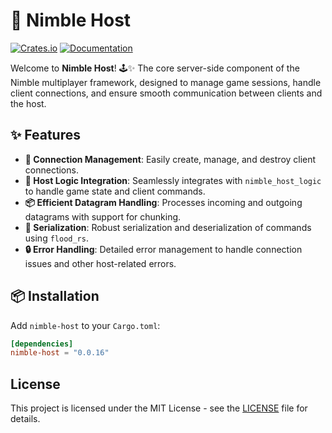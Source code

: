 # 🚀 Nimble Host

[![Crates.io](https://img.shields.io/crates/v/nimble-host)](https://crates.io/crates/nimble-host)
[![Documentation](https://docs.rs/nimble-host/badge.svg)](https://docs.rs/nimble-host)

Welcome to **Nimble Host**! 🕹️✨ The core server-side component of the Nimble multiplayer framework, designed
to manage game sessions, handle client connections, and ensure smooth communication between clients and the host.

## ✨ Features

- **🔗 Connection Management**: Easily create, manage, and destroy client connections.
- **🧠 Host Logic Integration**: Seamlessly integrates with `nimble_host_logic` to handle game state and client commands.
- **📦 Efficient Datagram Handling**: Processes incoming and outgoing datagrams with support for chunking.
- **🔄 Serialization**: Robust serialization and deserialization of commands using `flood_rs`.
- **🔒 Error Handling**: Detailed error management to handle connection issues and other host-related errors.

## 📦 Installation

Add `nimble-host` to your `Cargo.toml`:

```toml
[dependencies]
nimble-host = "0.0.16"
```

## License

This project is licensed under the MIT License - see the [LICENSE](LICENSE) file for details.

